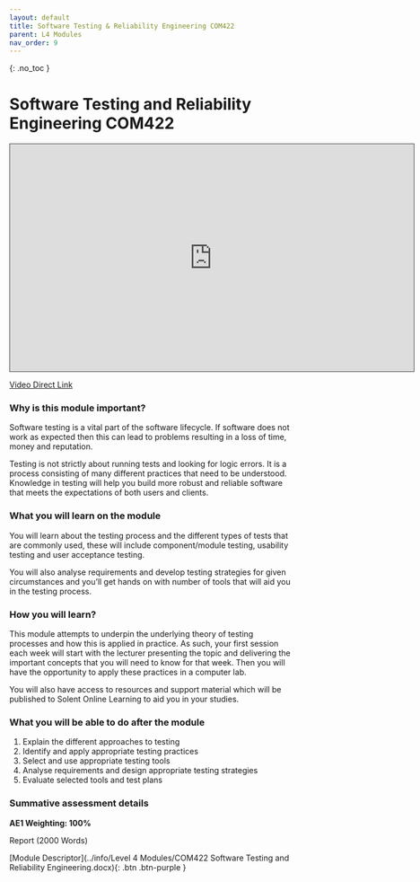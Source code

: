 ```yaml
---
layout: default
title: Software Testing & Reliability Engineering COM422
parent: L4 Modules
nav_order: 9
---
```


{: .no_toc }


# Software Testing and Reliability Engineering COM422


<iframe src="https://solent.cloud.panopto.eu/Panopto/Pages/Embed.aspx?id=34700101-23c1-4890-a0f7-af07008419a5&autoplay=false&offerviewer=true&showtitle=true&showbrand=true&captions=true&interactivity=all" height="405" width="720" style="border: 1px solid #464646;" allowfullscreen allow="autoplay"></iframe>


[Video Direct Link](https://solent.cloud.panopto.eu/Panopto/Pages/Viewer.aspx?id=34700101-23c1-4890-a0f7-af07008419a5)

### Why is this module important?

Software testing is a vital part of the software lifecycle. If software does not work as expected then this can lead to problems resulting in a loss of time, money and reputation.

Testing is not strictly about running tests and looking for logic errors. It is a process consisting of many different practices that need to be understood.
Knowledge in testing will help you build more robust and reliable software that meets the expectations of both users and clients.

### What you will learn on the module

You will learn about the testing process and the different types of tests that are commonly used, these will include component/module testing, usability testing and user acceptance testing.

You will also analyse requirements and develop testing strategies for given circumstances and you’ll get hands on with number of tools that will aid you in the testing process.
 
### How you will learn?

This module attempts to underpin the underlying theory of testing processes and how this is applied in practice. As such, your first session each week will start with the lecturer presenting the topic and delivering the important concepts that you will need to know for that week. Then you will have the opportunity to apply these practices in a computer lab.

You will also have access to resources and support material which will be published to Solent Online Learning to aid you in your studies. 



### What you will be able to do after the module

1.	Explain the different approaches to testing
2.	Identify and apply appropriate testing practices
3.	Select and use appropriate testing tools
4.	Analyse requirements and design appropriate testing strategies
5.	Evaluate selected tools and test plans

### Summative assessment details

**AE1 Weighting: 100%**

Report (2000 Words)

[Module Descriptor](../info/Level 4 Modules/COM422 Software Testing and Reliability Engineering.docx){: .btn .btn-purple }


